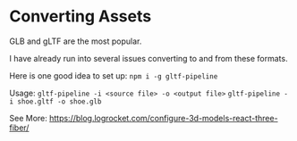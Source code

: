 # Converting Assets

GLB and gLTF are the most popular.

I have already run into several issues converting to and from these formats.

Here is one good idea to set up:
`npm i -g gltf-pipeline`

Usage:
`gltf-pipeline -i <source file> -o <output file>`
`gltf-pipeline -i shoe.gltf -o shoe.glb`

See More: https://blog.logrocket.com/configure-3d-models-react-three-fiber/

